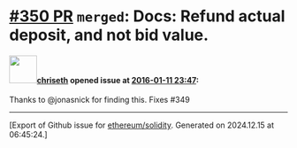 # [\#350 PR](https://github.com/ethereum/solidity/pull/350) `merged`: Docs: Refund actual deposit, and not bid value.

#### <img src="https://avatars.githubusercontent.com/u/9073706?v=4" width="50">[chriseth](https://github.com/chriseth) opened issue at [2016-01-11 23:47](https://github.com/ethereum/solidity/pull/350):

Thanks to @jonasnick for finding this.
Fixes #349





-------------------------------------------------------------------------------



[Export of Github issue for [ethereum/solidity](https://github.com/ethereum/solidity). Generated on 2024.12.15 at 06:45:24.]
